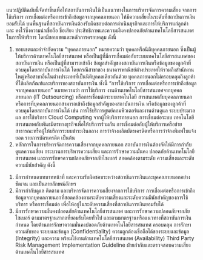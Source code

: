 แนวปฏิบัติฉบับนี้จัดทำขึ้นเพื่อให้สถาบันการเงินใช้เป็นแนวทางในการบริหารจัดการความเสี่ยง
จากการใช้บริการ การเชื่อมต่อหรือการเข้าถึงข้อมูลจากบุคคลภายนอก ให้มีความเสี่ยงในระดับที่สถาบันการเงิน
ยอมรับได้ บนพื้นฐานที่สถาบันการเงินต้องรับผิดชอบต่อการดำเนินธุรกิจและการให้บริการแก่ลูกค้า และ
คงไว้ซึ่งความน่าเชื่อถือ ชื่อเสียง ประสิทธิภาพและความมั่นคงปลอดภัยด้านเทคโนโลยีสารสนเทศในการให้บริการ
โดยมีขอบเขตและหลักการครอบคลุม ดังนี้
1. ขอบเขตและคำจำกัดความ
“บุคคลภายนอก” หมายความว่า บุคคลหรือนิติบุคคลภายนอก ซึ่งเป็นผู้ให้บริการด้านเทคโนโลยีสารสนเทศ
หรือเป็นผู้ที่มีการเชื่อมต่อกับระบบเทคโนโลยีสารสนเทศของสถาบันการเงิน หรือเป็นผู้ที่สามารถเข้าถึง
ข้อมูลสำคัญของสถาบันการเงินหรือข้อมูลของลูกค้าที่ควบคุมโดยสถาบันการเงินได้ โดยกรณีสาขาของ
ธนาคารพาณิชย์ต่างประเทศให้รวมถึงสำนักงานใหญ่หรือสาขาอื่นในต่างประเทศที่เป็นนิติบุคคลเดียวกันด้วย
บุคคลภายนอกไม่ครอบคลุมถึงลูกค้าที่ใช้ผลิตภัณฑ์และบริการของสถาบันการเงิน
ทั้งนี้
“การใช้บริการ การเชื่อมต่อหรือการเข้าถึงข้อมูลจากบุคคลภายนอก” หมายความว่า การใช้บริการ
งานด้านเทคโนโลยีสารสนเทศจากบุคคลภายนอก (IT Outsourcing) หรือการเชื่อมต่อระบบเทคโนโลยี
สารสนเทศกับบุคคลภายนอก หรือการที่บุคคลภายนอกสามารถเข้าถึงข้อมูลสำคัญของสถาบันการเงิน
หรือข้อมูลของลูกค้าที่ควบคุมโดยสถาบันการเงินได้ เช่น การใช้บริการศูนย์คอมพิวเตอร์และงานด้านดูแล
ระบบประมวลผล การใช้บริการ Cloud Computing จากผู้ให้บริการภายนอก การเชื่อมต่อระบบ
เทคโนโลยีสารสนเทศกับพันธมิตรทางธุรกิจเพื่อให้บริการร่วมกัน การเชื่อมต่อกับผู้ให้บริการเครือข่าย
สาธารณะหรือผู้ให้บริการระบบชำระเงินกลาง การว่าจ้างผลิตบัตรเครดิตหรือการว่าจ้างพิมพ์ใบแจ้งยอด
รายการบัตรเครดิต เป็นต้น
2. หลักการในการบริหารจัดการความเสี่ยงจากบุคคลภายนอก
สถาบันการเงินต้องจัดให้มีการกำกับดูแลความเสี่ยง กระบวนการบริหารความเสี่ยง และการรักษาความมั่นคง
ปลอดภัยด้านเทคโนโลยีสารสนเทศ และการรักษาความปลอดภัยจากภัยไซเบอร์ สอดคล้องตามระดับ
ความเสี่ยงและระดับความมีนัยสำคัญ ดังนี้
1) มีการกําหนดบทบาทหน้าที่ และความรับผิดชอบระหว่างสถาบันการเงินและบุคคลภายนอกอย่างชัดเจน
และเป็นลายลักษณ์อักษร
2) มีการกำกับดูแล ติดตาม และบริหารจัดการความเสี่ยงจากการใช้บริการ การเชื่อมต่อหรือการเข้าถึง
ข้อมูลจากบุคคลภายนอกที่สอดคล้องตามระดับความเสี่ยงและระดับความมีนัยสำคัญของการใช้บริการ
หรือการเชื่อมต่อ เพื่อให้อยู่ในระดับความเสี่ยงที่สถาบันการเงินยอมรับได้
3) มีการรักษาความมั่นคงปลอดภัยด้านเทคโนโลยีสารสนเทศ และการรักษาความปลอดภัยจากภัยไซเบอร์
ตามมาตรฐานสากลที่ยอมรับโดยทั่วไป และตามมาตรฐานหรือแนวทางที่สถาบันการเงินกำหนด
โดยต้านการรักษาความมั่นคงปลอดภัยด้านเทคโนโลยีสารสนเทศ ครอบคลุม การรักษาความลับของ
ระบบและข้อมูล (Confidentiality) ความถูกต้องเชื่อถือได้ของระบบและข้อมูล (Integrity) และความ
พร้อมใช้งานด้านเทคโนโลยีสารสนเทศ (Availability)
Third Party Risk Management Implementation Guideline
ฝ่ายกำกับและตรวจสอบความเสี่ยงด้านเทคโนโลยีสารสนเทศ
